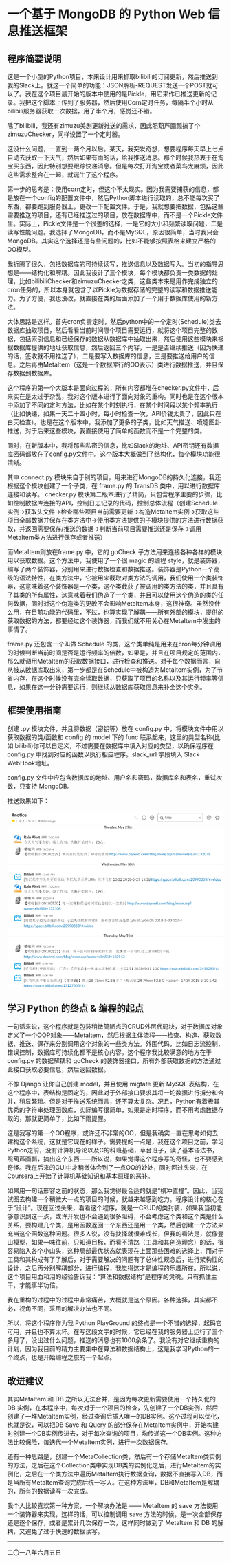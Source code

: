 # 一个基于 MongoDB 的 Python Web 信息推送框架

## 程序简要说明

这是一个小型的Python项目，本来设计用来抓取bilibili的订阅更新，然后推送到我的Slack上。就这一个简单的功能：JSON解析-REQUEST发送一个POST就可以了。我在这个项目最开始的版本中使用的是Pickle，用它来作已推送更新的记录。我把这个脚本上传到了服务器，然后使用Corn定时任务，每隔半个小时从bilibili服务器获取一次数据，用了半个月，感觉还不错。

除了bilibili，我还有zimuzu美剧更新推送的需求，因此照葫芦画瓢搞了个zimuzuChecker，同样设置了一个定时器。

这没什么问题，一直到一两个月以后。某天，我突发奇想，想要程序每天早上七点自动去获取一下天气，然后如果有雨的话，给我推送消息。那个时候我热衷于在淘宝买东西，因此特别想要跟踪快递消息。但是每次打开淘宝或者菜鸟太麻烦，因此这些需求整合在一起，就诞生了这个程序。

第一步的思考是：使用corn定时，但这个不太现实。因为我需要捕获的信息，都是放在一个config的配置文件中，然后Python脚本进行读取的，总不能每次买了东西，都要跑到服务器上，更改一下配置文件。于是，我就想要把数据，包括这些需要推送的项目，还有已经推送过的项目，放在数据库中，而不是一个Pickle文件里。实际上，Pickle文件是一个很差的选择，一是它的大小和频繁读取问题，二是读写性能问题。我选择了MongoDB，而不是MySQL，原因很简单，当时我只会MongoDB。其实这个选择还是有些问题的，比如不能够按照表格来建立严格的OO模型。

我折腾了很久，包括数据库的可持续读写，推送信息以及数据写入。当初的指导思想是——结构化和解耦。因此我设计了三个模块，每个模块都负责一类数据的处理，比如bilibiliChecker和zimuzuChecker之类，这些类本来是用作完成独立的cron任务的，所以本身就包含了以Pickle为数据存储的完整的读写和数据推送能力。为了方便，我也没改，就直接在类的后面添加了一个用于数据库使用的新方法。

大体思路是这样。首先cron负责定时，然后python中的一个定时(Schedule)类去数据库抽取项目，然后看看当前时间哪个项目需要运行，就将这个项目完整的数据，包括索引信息和已经保存的数据从数据库中抽取出来，然后使用这些模块来根据数据库提供的地址获取信息，然后返回三个内容，一是是否继续推送（因为快递的话，签收就不用推送了），二是要写入数据库的信息，三是要推送给用户的信息。之后再由MetaItem（这是一个数据库行的OO表示）类进行数据推送，并且保存数据到数据库。

这个程序的第一个大版本是面向过程的，所有内容都堆在checker.py文件中，后来实在是太过于杂乱，我对这个版本进行了面向对象的重构。同时也是在这个版本中添加了不同的定时方法，比如在某个时刻执行，在某个时间段以某个频率执行（比如快递，如果一天二十四小时，每小时检查一次，API价钱太贵了，因此只在白天检查）。也是在这个版本中，我添加了更多的子类，比如天气推送、喷嚏图卦推送，对于后来这些模块，我直接使用了简单的函数而不是一个完整的类。

同时，在新版本中，我将那些私密的信息，比如Slack的地址、API密钥还有数据库密码都放在了config.py文件中。这个版本大概做到了结构化，每个模块功能很清晰。

其中 connect.py 模块来自于别的项目，用来进行MongoDB的持久化连接，我还根据这个模块创建了一个子类，在 frame.py 的 TransDB 类中，用以进行数据库连接和读写。 checker.py 模块第二版本进行了精简，只包含程序主要的步骤，比如控制数据库连接的API，控制日志记录的代码，控制总体流程（创建Schedule实例->获取头文件->检查哪些项目当前需要更新->构造MetaItem实例->获取这些项目全部数据并保存在类方法中->使用类方法提供的子模块提供的方法进行数据获取，并返回需要保存/推送的数据->判断当前项目需要推送还是保存->调用MetaItem类方法进行保存或者推送）

而MetaItem则放在frame.py 中，它的 goCheck 子方法用来连接各种各样的模块用以获取数据。这个方法中，我使用了一个很 magic 的编程 style，就是装饰器，编写了两个装饰器，分别用来进行数据检查和数据推送。装饰器是Python一个高级的语法特性，在类方法中，它被用来截取对类方法的调用，我们使用一个类装饰器，这意味着这个装饰器是一个类，这个类截获了被调用的类方法的类，并且具有了其类的所有属性，这意味着我们伪造了一个类，并且可以使用这个伪造的类的任何数据，同时对这个伪造类的更改不会影响MetaItem本身，这很神奇。虽然没什么用，在目前功能的代码里，不过，也算实现了解耦——所有外部的模块，提供的获取数据的方法，都要经过这个装饰器，而我们就不用关心在MetaItem中发生的事情了。

frame.py 还包含一个叫做 Schedule 的类，这个类单纯是用来在cron每分钟调用的时候判断当前时间是否是运行频率的倍数，如果是，并且在项目规定的范围内，那么就调用MetaItem的获取数据接口，进行检查和推送。对于每个数据而言，自从被从数据库取出来，第一步都是在Schedule中被构造为MetaItem实例，为了节省内存，在这个时候没有完全读取数据，只获取了项目的名称以及其运行频率等信息，如果在这一分钟需要运行，则继续从数据库获取信息来补全这个实例。

## 框架使用指南

创建 .py 模块文件，并且将数据（密钥等）放在 config.py 中，将模块文件中用以获取数据的类/函数和 config 的 model 下的 func 联系起来，这里的类型名称(比如 bilibili)你可以自定义，不过需要在数据库中填入对应的类型，以确保程序在 config.py 中找到对应的函数以执行相应程序。slack_url 字段填入 Slack WebHook地址。

config.py 文件中应包含数据库的地址、用户名和密码，数据库名和表名，重试次数，只支持 MongoDB。

推送效果如下：

![](Project_cmNotice/media/slack1.png)

## 学习 Python 的终点 & 编程的起点

一句话来说，这个程序就是包装稍微简陋点的CRUD外层代码块，对于数据库对象定义了一个OOP对象——MetaItem，然后根据主体流程——检查、构造、获取数据、推送、保存来分别调用这个对象的一些类方法。外围代码，比如日志流控制，错误控制，数据库可持续化都不是核心内容。这个程序我比较满意的地方在于 config.py 的数据解耦和 goCheck 的装饰器接口，所有外部获取数据的方法通过此接口获取必要信息，然后返回数据。

不像 Django 让你自己创建 model，并且使用 migtate 更新 MySQL 表结构，在这个程序中，表结构是固定的，因此对于外部接口要求其将一坨数据进行拆分和合并，稍显繁琐。但是对于推送系统而言，还不算太复杂。况且，Python有着极其优秀的字符串处理函数库，实际编写很简单，如果是定时程序，而不用考虑数据存取的，那就更简单了，比如下雨提醒。

这是我写的第一个OO程序，或许还不非常的OO，但是我确实一直在思考如何去建构这个系统，这就是它现在的样子。需要提的一点是，我在这个项目之前，学习Python之前，没有计算机导论以及C的科班基础，草台班子，读了基本语法书，照葫芦画瓢，搞出这个东西——所以说，如果觉得这个程序写的奇怪，也不要感到奇怪。我在后来的GUI中才稍微体会到了一点OO的妙处，同时回过头来，在Coursera上开始了计算机基础知识和基本原理的恶补。

如果用一句话形容之前的状态，那么我觉得最合适的就是“横冲直撞”。因此，当我试图去构建一个稍微大一点的项目的时候，就越来越感到吃力。程序设计的核心在于“设计”。现在回过头来，看看这个程序，就是一CRUD的类封装，如果我当初能够意识到这一点，或许开发也不会遇到很多阻碍，不会考虑这个类和这个类是什么关系，要构建几个类，是用函数返回一个东西还是用一个类，然后创建一个方法来充当这个函数这种问题。很多人说，没有抉择就很难成长，但我的看法是，就像登山模型，如果一味往前，只知道目标，而看不清路（工具和其创造理念）的话，很容易陷入各个小山头，这种局部最优状态就表现在上面那些困难的选择上，而对于工具和其构成有了了解后，对于需要解决的问题有了总体性观念后，进行架构性的设计，之后再分别解耦部分，进行编程，我觉得这才是编程的乐趣所在。所以说，这个项目用血和泪的经验告诉我：“算法和数据结构”是程序的灵魂。只有抓住主干，才能事半功倍。

我在重构的过程中的过程中非常痛苦，大概就是这个原因。各种选择，其实都不必，视角不同，采用的解决办法也不同。

所以，将这个程序作为我 Python PlayGround 的终点是一个不错的选择，起码它可用，并且也不算太坏。在写这段文字的时候，它已经在我的服务器上运行了三个多月了，没出过什么问题，推送的消息也有1000余条了。我没有对它继续重构的计划，因为我目前的精力主要集中在算法和数据结构上，这是我学习Python的一个终点，也是开始编程之旅的一个起点。


## 改进建议

其实MetaItem 和 DB 之所以无法合并，是因为每次更新需要使用一个持久化的 DB 实例，在本程序中，每次对于一个项目的检查，先创建了一个DB实例，然后创建了一堆MetaItem实例，经过查询后插入唯一的DB实例。这个过程可以优化，也就是说，可以把DB Save 和 Query 的部分保存在MetaItem实例中，开始构建时创建一个DB实例传进去，对于每次查询的项目，均传递这一个DB实例。这种方法比较保险，每迭代一个MetaItem实例，进行一次数据保存。

还有一种思路是，创建一个MetaCollection类，然后有一个存储MetaItem类实例的方法，之后在这个Collection类中实现DB类的实例化之后，进行MetaItem的实例化，之后在一个类方法中遍历MetaItem执行数据查询，数据不直接写入DB，而是当所有MetaItem查询完成后统一写入。在这种方法里，DB和MetaItem是解耦的，所有的数据读写一次完成。

我个人比较喜欢第一种方案，一个解决办法是 —— MetaItem 的 save 方法使用一个装饰器来实现，这样的话，可以控制调用 save 方法的时候，是一次全部保存还是逐个保存，或者是累计几次保存一次，这样同时做到了 MetaItem 和 DB 的解耦，又避免了过于快速的数据读写。
<hr>

二〇一八年六月五日